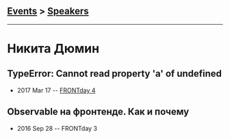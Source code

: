 ## [Events](../README.md) > [Speakers](../speakers.md)
---

# Никита Дюмин

## TypeError: Cannot read property &#39;a&#39; of undefined
- 2017 Mar 17 -- [FRONTday 4](https://www.youtube.com/watch?v=Zx-SXF72Fjo)    
## Observable на фронтенде. Как и почему
- 2016 Sep 28 -- FRONTday 3    
